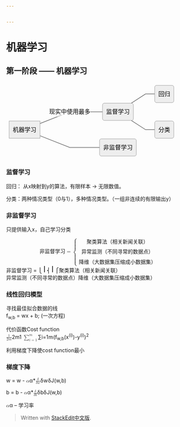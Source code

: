 ```yaml
---


---
```


<h1 id="机器学习">机器学习</h1>
<h2 id="第一阶段-——-机器学习">第一阶段 —— 机器学习</h2>
<pre class=" language-mermaid"><svg id="mermaid-svg-gVG4pfI0iSHEmybL" width="100%" xmlns="http://www.w3.org/2000/svg" xmlns:xlink="http://www.w3.org/1999/xlink" height="207.78125" style="max-width: 464px;" viewBox="0 0 464 207.78125"><style>#mermaid-svg-gVG4pfI0iSHEmybL{font-family:"trebuchet ms",verdana,arial,sans-serif;font-size:16px;fill:#000000;}#mermaid-svg-gVG4pfI0iSHEmybL .error-icon{fill:#552222;}#mermaid-svg-gVG4pfI0iSHEmybL .error-text{fill:#552222;stroke:#552222;}#mermaid-svg-gVG4pfI0iSHEmybL .edge-thickness-normal{stroke-width:2px;}#mermaid-svg-gVG4pfI0iSHEmybL .edge-thickness-thick{stroke-width:3.5px;}#mermaid-svg-gVG4pfI0iSHEmybL .edge-pattern-solid{stroke-dasharray:0;}#mermaid-svg-gVG4pfI0iSHEmybL .edge-pattern-dashed{stroke-dasharray:3;}#mermaid-svg-gVG4pfI0iSHEmybL .edge-pattern-dotted{stroke-dasharray:2;}#mermaid-svg-gVG4pfI0iSHEmybL .marker{fill:#666;stroke:#666;}#mermaid-svg-gVG4pfI0iSHEmybL .marker.cross{stroke:#666;}#mermaid-svg-gVG4pfI0iSHEmybL svg{font-family:"trebuchet ms",verdana,arial,sans-serif;font-size:16px;}#mermaid-svg-gVG4pfI0iSHEmybL .label{font-family:"trebuchet ms",verdana,arial,sans-serif;color:#000000;}#mermaid-svg-gVG4pfI0iSHEmybL .cluster-label text{fill:#333;}#mermaid-svg-gVG4pfI0iSHEmybL .cluster-label span{color:#333;}#mermaid-svg-gVG4pfI0iSHEmybL .label text,#mermaid-svg-gVG4pfI0iSHEmybL span{fill:#000000;color:#000000;}#mermaid-svg-gVG4pfI0iSHEmybL .node rect,#mermaid-svg-gVG4pfI0iSHEmybL .node circle,#mermaid-svg-gVG4pfI0iSHEmybL .node ellipse,#mermaid-svg-gVG4pfI0iSHEmybL .node polygon,#mermaid-svg-gVG4pfI0iSHEmybL .node path{fill:#eee;stroke:#999;stroke-width:1px;}#mermaid-svg-gVG4pfI0iSHEmybL .node .label{text-align:center;}#mermaid-svg-gVG4pfI0iSHEmybL .node.clickable{cursor:pointer;}#mermaid-svg-gVG4pfI0iSHEmybL .arrowheadPath{fill:#333333;}#mermaid-svg-gVG4pfI0iSHEmybL .edgePath .path{stroke:#666;stroke-width:1.5px;}#mermaid-svg-gVG4pfI0iSHEmybL .flowchart-link{stroke:#666;fill:none;}#mermaid-svg-gVG4pfI0iSHEmybL .edgeLabel{background-color:white;text-align:center;}#mermaid-svg-gVG4pfI0iSHEmybL .edgeLabel rect{opacity:0.5;background-color:white;fill:white;}#mermaid-svg-gVG4pfI0iSHEmybL .cluster rect{fill:hsl(210,66.6666666667%,95%);stroke:#26a;stroke-width:1px;}#mermaid-svg-gVG4pfI0iSHEmybL .cluster text{fill:#333;}#mermaid-svg-gVG4pfI0iSHEmybL .cluster span{color:#333;}#mermaid-svg-gVG4pfI0iSHEmybL div.mermaidTooltip{position:absolute;text-align:center;max-width:200px;padding:2px;font-family:"trebuchet ms",verdana,arial,sans-serif;font-size:12px;background:hsl(-160,0%,93.3333333333%);border:1px solid #26a;border-radius:2px;pointer-events:none;z-index:100;}#mermaid-svg-gVG4pfI0iSHEmybL:root{--mermaid-font-family:"trebuchet ms",verdana,arial,sans-serif;}#mermaid-svg-gVG4pfI0iSHEmybL flowchart{fill:apa;}</style><g><g class="output"><g class="clusters"></g><g class="edgePaths"><g class="edgePath LS-A LE-B" id="L-A-B" style="opacity: 1;"><path class="path" d="M92,111.55686178440001L173,79.7125015258789L262,79.7125015258789" marker-end="url(https://stackedit.cn/app#arrowhead31)" style="fill:none"></path><defs><marker id="arrowhead31" viewBox="0 0 10 10" refX="9" refY="5" markerUnits="strokeWidth" markerWidth="8" markerHeight="6" orient="auto"><path d="M 0 0 L 10 5 L 0 10 z" class="arrowheadPath" style="stroke-width: 1; stroke-dasharray: 1, 0;"></path></marker></defs></g><g class="edgePath LS-A LE-C" id="L-A-C" style="opacity: 1;"><path class="path" d="M92,144.5806427932367L173,176.4250030517578L254,176.4250030517578" marker-end="url(https://stackedit.cn/app#arrowhead32)" style="fill:none"></path><defs><marker id="arrowhead32" viewBox="0 0 10 10" refX="9" refY="5" markerUnits="strokeWidth" markerWidth="8" markerHeight="6" orient="auto"><path d="M 0 0 L 10 5 L 0 10 z" class="arrowheadPath" style="stroke-width: 1; stroke-dasharray: 1, 0;"></path></marker></defs></g><g class="edgePath LS-B LE-E" id="L-B-E" style="opacity: 1;"><path class="path" d="M340.225281728479,56.35625076293945L379,31.356250762939453L404,31.356250762939453" marker-end="url(https://stackedit.cn/app#arrowhead33)" style="fill:none"></path><defs><marker id="arrowhead33" viewBox="0 0 10 10" refX="9" refY="5" markerUnits="strokeWidth" markerWidth="8" markerHeight="6" orient="auto"><path d="M 0 0 L 10 5 L 0 10 z" class="arrowheadPath" style="stroke-width: 1; stroke-dasharray: 1, 0;"></path></marker></defs></g><g class="edgePath LS-B LE-F" id="L-B-F" style="opacity: 1;"><path class="path" d="M340.225281728479,103.06875228881836L379,128.06875228881836L404,128.06875228881836" marker-end="url(https://stackedit.cn/app#arrowhead34)" style="fill:none"></path><defs><marker id="arrowhead34" viewBox="0 0 10 10" refX="9" refY="5" markerUnits="strokeWidth" markerWidth="8" markerHeight="6" orient="auto"><path d="M 0 0 L 10 5 L 0 10 z" class="arrowheadPath" style="stroke-width: 1; stroke-dasharray: 1, 0;"></path></marker></defs></g></g><g class="edgeLabels"><g class="edgeLabel" transform="translate(173,79.7125015258789)" style="opacity: 1;"><g transform="translate(-56,-13.356249809265137)" class="label"><rect rx="0" ry="0" width="112" height="26.712499618530273"></rect><foreignObject width="112" height="26.712499618530273"><div xmlns="http://www.w3.org/1999/xhtml" style="display: inline-block; white-space: nowrap;"><span id="L-L-A-B" class="edgeLabel L-LS-A' L-LE-B">现实中使用最多</span></div></foreignObject></g></g><g class="edgeLabel" transform="" style="opacity: 1;"><g transform="translate(0,0)" class="label"><rect rx="0" ry="0" width="0" height="0"></rect><foreignObject width="0" height="0"><div xmlns="http://www.w3.org/1999/xhtml" style="display: inline-block; white-space: nowrap;"><span id="L-L-A-C" class="edgeLabel L-LS-A' L-LE-C"></span></div></foreignObject></g></g><g class="edgeLabel" transform="" style="opacity: 1;"><g transform="translate(0,0)" class="label"><rect rx="0" ry="0" width="0" height="0"></rect><foreignObject width="0" height="0"><div xmlns="http://www.w3.org/1999/xhtml" style="display: inline-block; white-space: nowrap;"><span id="L-L-B-E" class="edgeLabel L-LS-B' L-LE-E"></span></div></foreignObject></g></g><g class="edgeLabel" transform="" style="opacity: 1;"><g transform="translate(0,0)" class="label"><rect rx="0" ry="0" width="0" height="0"></rect><foreignObject width="0" height="0"><div xmlns="http://www.w3.org/1999/xhtml" style="display: inline-block; white-space: nowrap;"><span id="L-L-B-F" class="edgeLabel L-LS-B' L-LE-F"></span></div></foreignObject></g></g></g><g class="nodes"><g class="node default" id="flowchart-A-264" transform="translate(50,128.06875228881836)" style="opacity: 1;"><rect rx="0" ry="0" x="-42" y="-23.356249809265137" width="84" height="46.71249961853027" class="label-container"></rect><g class="label" transform="translate(0,0)"><g transform="translate(-32,-13.356249809265137)"><foreignObject width="64" height="26.712499618530273"><div xmlns="http://www.w3.org/1999/xhtml" style="display: inline-block; white-space: nowrap;">机器学习</div></foreignObject></g></g></g><g class="node default" id="flowchart-B-265" transform="translate(304,79.7125015258789)" style="opacity: 1;"><rect rx="5" ry="5" x="-42" y="-23.356249809265137" width="84" height="46.71249961853027" class="label-container"></rect><g class="label" transform="translate(0,0)"><g transform="translate(-32,-13.356249809265137)"><foreignObject width="64" height="26.712499618530273"><div xmlns="http://www.w3.org/1999/xhtml" style="display: inline-block; white-space: nowrap;">监督学习</div></foreignObject></g></g></g><g class="node default" id="flowchart-C-267" transform="translate(304,176.4250030517578)" style="opacity: 1;"><rect rx="5" ry="5" x="-50" y="-23.356249809265137" width="100" height="46.71249961853027" class="label-container"></rect><g class="label" transform="translate(0,0)"><g transform="translate(-40,-13.356249809265137)"><foreignObject width="80" height="26.712499618530273"><div xmlns="http://www.w3.org/1999/xhtml" style="display: inline-block; white-space: nowrap;">非监督学习</div></foreignObject></g></g></g><g class="node default" id="flowchart-E-269" transform="translate(430,31.356250762939453)" style="opacity: 1;"><rect rx="5" ry="5" x="-26" y="-23.356249809265137" width="52" height="46.71249961853027" class="label-container"></rect><g class="label" transform="translate(0,0)"><g transform="translate(-16,-13.356249809265137)"><foreignObject width="32" height="26.712499618530273"><div xmlns="http://www.w3.org/1999/xhtml" style="display: inline-block; white-space: nowrap;">回归</div></foreignObject></g></g></g><g class="node default" id="flowchart-F-271" transform="translate(430,128.06875228881836)" style="opacity: 1;"><rect rx="5" ry="5" x="-26" y="-23.356249809265137" width="52" height="46.71249961853027" class="label-container"></rect><g class="label" transform="translate(0,0)"><g transform="translate(-16,-13.356249809265137)"><foreignObject width="32" height="26.712499618530273"><div xmlns="http://www.w3.org/1999/xhtml" style="display: inline-block; white-space: nowrap;">分类</div></foreignObject></g></g></g></g></g></g></svg></pre>
<h3 id="监督学习">监督学习</h3>
<p>回归： 从x映射到y的算法，有限样本 -&gt; 无限数值。</p>
<p>分类：两种情况类型（0与1），多种情况类型。（一组非连续的有限输出y）</p>
<h3 id="非监督学习">非监督学习</h3>
<p>只提供输入x，自己学习分类</p>
<p><span class="katex--display"><span class="katex-display"><span class="katex"><span class="katex-mathml"><math xmlns="http://www.w3.org/1998/Math/MathML" display="block"><semantics><mrow><mtext>非监督学习</mtext><mo>=</mo><mrow><mo fence="true">{</mo><mtable rowspacing="0.1600em" columnalign="center" columnspacing="1em"><mtr><mtd><mstyle scriptlevel="0" displaystyle="false"><mtext>聚类算法（相关新闻关联）</mtext></mstyle></mtd></mtr><mtr><mtd><mstyle scriptlevel="0" displaystyle="false"><mrow></mrow></mstyle></mtd></mtr><mtr><mtd><mstyle scriptlevel="0" displaystyle="false"><mtext>异常监测（不同寻常的数据点）</mtext></mstyle></mtd></mtr><mtr><mtd><mstyle scriptlevel="0" displaystyle="false"><mrow></mrow></mstyle></mtd></mtr><mtr><mtd><mstyle scriptlevel="0" displaystyle="false"><mtext>降维（大数据集压缩成小数据集）</mtext></mstyle></mtd></mtr></mtable></mrow></mrow><annotation encoding="application/x-tex"> 非监督学习=\left\{ \begin{matrix} 聚类算法（相关新闻关联） \\ \\异常监测（不同寻常的数据点） \\ \\降维（大数据集压缩成小数据集）\end{matrix} \right. </annotation></semantics></math></span><span class="katex-html" aria-hidden="true"><span class="base"><span class="strut" style="height: 0.68333em; vertical-align: 0em;"></span><span class="mord cjk_fallback">非监督学习</span><span class="mspace" style="margin-right: 0.277778em;"></span><span class="mrel">=</span><span class="mspace" style="margin-right: 0.277778em;"></span></span><span class="base"><span class="strut" style="height: 6.00004em; vertical-align: -2.75002em;"></span><span class="minner"><span class="mopen"><span class="delimsizing mult"><span class="vlist-t vlist-t2"><span class="vlist-r"><span class="vlist" style="height: 3.25002em;"><span class="" style="top: -1.36599em;"><span class="pstrut" style="height: 3.216em;"></span><span class="delimsizinginner delim-size4"><span class="">⎩</span></span></span><span class="" style="top: -1.35799em;"><span class="pstrut" style="height: 3.216em;"></span><span class="" style="height: 1.216em; width: 0.889em;"><svg width="0.889em" height="1.2160000000000002em" style="width:0.889em" viewBox="0 0 889 1216" preserveAspectRatio="xMinYMin"><path d="M384 0 H504 V1216 H384z M384 0 H504 V1216 H384z"></path></svg></span></span><span class="" style="top: -3.21601em;"><span class="pstrut" style="height: 3.216em;"></span><span class="delimsizinginner delim-size4"><span class="">⎨</span></span></span><span class="" style="top: -4.35801em;"><span class="pstrut" style="height: 3.216em;"></span><span class="" style="height: 1.216em; width: 0.889em;"><svg width="0.889em" height="1.2160000000000002em" style="width:0.889em" viewBox="0 0 889 1216" preserveAspectRatio="xMinYMin"><path d="M384 0 H504 V1216 H384z M384 0 H504 V1216 H384z"></path></svg></span></span><span class="" style="top: -5.56602em;"><span class="pstrut" style="height: 3.216em;"></span><span class="delimsizinginner delim-size4"><span class="">⎧</span></span></span></span><span class="vlist-s">​</span></span><span class="vlist-r"><span class="vlist" style="height: 2.75002em;"><span class=""></span></span></span></span></span></span><span class="mord"><span class="mtable"><span class="col-align-c"><span class="vlist-t vlist-t2"><span class="vlist-r"><span class="vlist" style="height: 3.25em;"><span class="" style="top: -5.41em;"><span class="pstrut" style="height: 3em;"></span><span class="mord"><span class="mord cjk_fallback">聚类算法（相关新闻关联）</span></span></span><span class="" style="top: -4.21em;"><span class="pstrut" style="height: 3em;"></span><span class="mord"></span></span><span class="" style="top: -3.01em;"><span class="pstrut" style="height: 3em;"></span><span class="mord"><span class="mord cjk_fallback">异常监测（不同寻常的数据点）</span></span></span><span class="" style="top: -1.81em;"><span class="pstrut" style="height: 3em;"></span><span class="mord"></span></span><span class="" style="top: -0.61em;"><span class="pstrut" style="height: 3em;"></span><span class="mord"><span class="mord cjk_fallback">降维（大数据集压缩成小数据集）</span></span></span></span><span class="vlist-s">​</span></span><span class="vlist-r"><span class="vlist" style="height: 2.75em;"><span class=""></span></span></span></span></span></span></span><span class="mclose nulldelimiter"></span></span></span></span></span></span></span></p>
<h3 id="线性回归模型">线性回归模型</h3>
<p>寻找最佳拟合数据的线<br>
f<sub>w,b</sub> = wx + b; (一次方程)</p>
<p>代价函数Cost function<br>
<span class="katex--inline"><span class="katex"><span class="katex-mathml"><math xmlns="http://www.w3.org/1998/Math/MathML"><semantics><mrow><mfrac><mn>1</mn><mrow><mn>2</mn><mi>m</mi></mrow></mfrac></mrow><annotation encoding="application/x-tex">{\frac{1}{2m}}</annotation></semantics></math></span><span class="katex-html" aria-hidden="true"><span class="base"><span class="strut" style="height: 1.19011em; vertical-align: -0.345em;"></span><span class="mord"><span class="mord"><span class="mopen nulldelimiter"></span><span class="mfrac"><span class="vlist-t vlist-t2"><span class="vlist-r"><span class="vlist" style="height: 0.845108em;"><span class="" style="top: -2.655em;"><span class="pstrut" style="height: 3em;"></span><span class="sizing reset-size6 size3 mtight"><span class="mord mtight"><span class="mord mtight">2</span><span class="mord mathnormal mtight">m</span></span></span></span><span class="" style="top: -3.23em;"><span class="pstrut" style="height: 3em;"></span><span class="frac-line" style="border-bottom-width: 0.04em;"></span></span><span class="" style="top: -3.394em;"><span class="pstrut" style="height: 3em;"></span><span class="sizing reset-size6 size3 mtight"><span class="mord mtight"><span class="mord mtight">1</span></span></span></span></span><span class="vlist-s">​</span></span><span class="vlist-r"><span class="vlist" style="height: 0.345em;"><span class=""></span></span></span></span></span><span class="mclose nulldelimiter"></span></span></span></span></span></span></span> <span class="katex--inline"><span class="katex"><span class="katex-mathml"><math xmlns="http://www.w3.org/1998/Math/MathML"><semantics><mrow><msubsup><mo>∑</mo><mrow><mi>i</mi><mo>=</mo><mn>1</mn></mrow><mi>m</mi></msubsup></mrow><annotation encoding="application/x-tex">\sum_{i=1}^m</annotation></semantics></math></span><span class="katex-html" aria-hidden="true"><span class="base"><span class="strut" style="height: 1.104em; vertical-align: -0.29971em;"></span><span class="mop"><span class="mop op-symbol small-op" style="position: relative; top: -5e-06em;">∑</span><span class="msupsub"><span class="vlist-t vlist-t2"><span class="vlist-r"><span class="vlist" style="height: 0.804292em;"><span class="" style="top: -2.40029em; margin-left: 0em; margin-right: 0.05em;"><span class="pstrut" style="height: 2.7em;"></span><span class="sizing reset-size6 size3 mtight"><span class="mord mtight"><span class="mord mathnormal mtight">i</span><span class="mrel mtight">=</span><span class="mord mtight">1</span></span></span></span><span class="" style="top: -3.2029em; margin-right: 0.05em;"><span class="pstrut" style="height: 2.7em;"></span><span class="sizing reset-size6 size3 mtight"><span class="mord mathnormal mtight">m</span></span></span></span><span class="vlist-s">​</span></span><span class="vlist-r"><span class="vlist" style="height: 0.29971em;"><span class=""></span></span></span></span></span></span></span></span></span></span>(f<sub>w,b</sub>(x<sup>(i)</sup>)-y<sup>(i)</sup>)<sup>2</sup></p>
<p>利用梯度下降使cost function最小</p>
<h3 id="梯度下降">梯度下降</h3>
<p>w = w - <span class="katex--inline"><span class="katex"><span class="katex-mathml"><math xmlns="http://www.w3.org/1998/Math/MathML"><semantics><mrow><mi>α</mi></mrow><annotation encoding="application/x-tex">\alpha</annotation></semantics></math></span><span class="katex-html" aria-hidden="true"><span class="base"><span class="strut" style="height: 0.43056em; vertical-align: 0em;"></span><span class="mord mathnormal" style="margin-right: 0.0037em;">α</span></span></span></span></span>*<span class="katex--inline"><span class="katex"><span class="katex-mathml"><math xmlns="http://www.w3.org/1998/Math/MathML"><semantics><mrow><mfrac><mi>δ</mi><mrow><mi>δ</mi><mi>w</mi></mrow></mfrac></mrow><annotation encoding="application/x-tex">{\frac{\delta}{\delta w}}</annotation></semantics></math></span><span class="katex-html" aria-hidden="true"><span class="base"><span class="strut" style="height: 1.22511em; vertical-align: -0.345em;"></span><span class="mord"><span class="mord"><span class="mopen nulldelimiter"></span><span class="mfrac"><span class="vlist-t vlist-t2"><span class="vlist-r"><span class="vlist" style="height: 0.880108em;"><span class="" style="top: -2.655em;"><span class="pstrut" style="height: 3em;"></span><span class="sizing reset-size6 size3 mtight"><span class="mord mtight"><span class="mord mathnormal mtight" style="margin-right: 0.03785em;">δ</span><span class="mord mathnormal mtight" style="margin-right: 0.02691em;">w</span></span></span></span><span class="" style="top: -3.23em;"><span class="pstrut" style="height: 3em;"></span><span class="frac-line" style="border-bottom-width: 0.04em;"></span></span><span class="" style="top: -3.394em;"><span class="pstrut" style="height: 3em;"></span><span class="sizing reset-size6 size3 mtight"><span class="mord mtight"><span class="mord mathnormal mtight" style="margin-right: 0.03785em;">δ</span></span></span></span></span><span class="vlist-s">​</span></span><span class="vlist-r"><span class="vlist" style="height: 0.345em;"><span class=""></span></span></span></span></span><span class="mclose nulldelimiter"></span></span></span></span></span></span></span>J(w,b)</p>
<p>b = b - <span class="katex--inline"><span class="katex"><span class="katex-mathml"><math xmlns="http://www.w3.org/1998/Math/MathML"><semantics><mrow><mi>α</mi></mrow><annotation encoding="application/x-tex">\alpha</annotation></semantics></math></span><span class="katex-html" aria-hidden="true"><span class="base"><span class="strut" style="height: 0.43056em; vertical-align: 0em;"></span><span class="mord mathnormal" style="margin-right: 0.0037em;">α</span></span></span></span></span>*<span class="katex--inline"><span class="katex"><span class="katex-mathml"><math xmlns="http://www.w3.org/1998/Math/MathML"><semantics><mrow><mfrac><mi>δ</mi><mrow><mi>δ</mi><mi>b</mi></mrow></mfrac></mrow><annotation encoding="application/x-tex">{\frac{\delta}{\delta b}}</annotation></semantics></math></span><span class="katex-html" aria-hidden="true"><span class="base"><span class="strut" style="height: 1.22511em; vertical-align: -0.345em;"></span><span class="mord"><span class="mord"><span class="mopen nulldelimiter"></span><span class="mfrac"><span class="vlist-t vlist-t2"><span class="vlist-r"><span class="vlist" style="height: 0.880108em;"><span class="" style="top: -2.655em;"><span class="pstrut" style="height: 3em;"></span><span class="sizing reset-size6 size3 mtight"><span class="mord mtight"><span class="mord mathnormal mtight" style="margin-right: 0.03785em;">δ</span><span class="mord mathnormal mtight">b</span></span></span></span><span class="" style="top: -3.23em;"><span class="pstrut" style="height: 3em;"></span><span class="frac-line" style="border-bottom-width: 0.04em;"></span></span><span class="" style="top: -3.394em;"><span class="pstrut" style="height: 3em;"></span><span class="sizing reset-size6 size3 mtight"><span class="mord mtight"><span class="mord mathnormal mtight" style="margin-right: 0.03785em;">δ</span></span></span></span></span><span class="vlist-s">​</span></span><span class="vlist-r"><span class="vlist" style="height: 0.345em;"><span class=""></span></span></span></span></span><span class="mclose nulldelimiter"></span></span></span></span></span></span></span>J(w,b)</p>
<p><span class="katex--inline"><span class="katex"><span class="katex-mathml"><math xmlns="http://www.w3.org/1998/Math/MathML"><semantics><mrow><mi>α</mi></mrow><annotation encoding="application/x-tex">\alpha</annotation></semantics></math></span><span class="katex-html" aria-hidden="true"><span class="base"><span class="strut" style="height: 0.43056em; vertical-align: 0em;"></span><span class="mord mathnormal" style="margin-right: 0.0037em;">α</span></span></span></span></span> – 学习率</p>
<blockquote>
<p>Written with <a href="https://stackedit.cn/">StackEdit中文版</a>.</p>
</blockquote>

